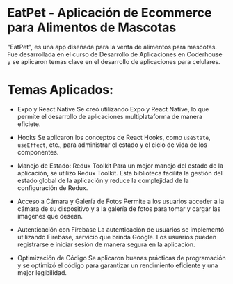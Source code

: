 # EatPet - Aplicación de Ecommerce para Alimentos de Mascotas

"EatPet", es una app diseñada para la venta de alimentos para mascotas. Fue desarrollada en el curso de Desarrollo de Aplicaciones en Coderhouse y se aplicaron temas clave en el desarrollo de aplicaciones para celulares.

# Temas Aplicados:

- Expo y React Native
Se creó utilizando Expo y React Native, lo que permite el desarrollo de aplicaciones multiplataforma de manera eficiete.

- Hooks
Se aplicaron los conceptos de React Hooks, como `useState`, `useEffect`, etc., para administrar el estado y el ciclo de vida de los componentes.

- Manejo de Estado: Redux Toolkit
Para un mejor manejo del estado de la aplicación, se utilizó Redux Toolkit. Esta biblioteca facilita la gestión del estado global de la aplicación y reduce la complejidad de la configuración de Redux.

- Acceso a Cámara y Galería de Fotos
Permite a los usuarios acceder a la cámara de su dispositivo y a la galería de fotos para tomar y cargar las imágenes que desean.

- Autenticación con Firebase
La autenticación de usuarios se implementó utilizando Firebase, servicio que brinda Google. Los usuarios pueden registrarse e iniciar sesión de manera segura en la aplicación. 

- Optimización de Código
Se aplicaron buenas prácticas de programación y se optimizó el código para garantizar un rendimiento eficiente y una mejor legibilidad.

